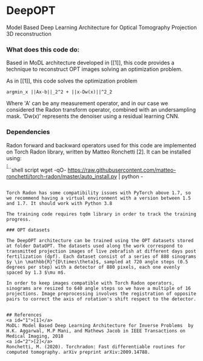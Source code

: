 # DeepOPT
Model Based Deep Learning Architecture for Optical Tomography Projection 3D reconstruction

### What does this code do:

Based in MoDL architecture developed in [[1]], this code provides a technique to reconstruct OPT images solving an optimization problem.

As in [[1]], this code solves the optimization problem 

    argmin_x ||Ax-b||_2^2 + ||x-Dw(x)||^2_2

Where 'A' can be any measurement operator, and in our case we considered the Radon transform operator, combined with an undersampling mask. 'Dw(x)' represents the denoiser using a residual learning CNN.

### Dependencies

Radon forward and backward operators used for this code are implemented on Torch Radon library, written by Matteo Ronchetti [2]. It can be installed using:

́́́́```shell script
wget -qO- https://raw.githubusercontent.com/matteo-ronchetti/torch-radon/master/auto_install.py  | python -
```

Torch Radon has some compatibility issues with PyTorch above 1.7, so we recommend having a virtual environment with a version between 1.5 and 1.7. It should work with Python 3.8

The training code requires tqdm library in order to track the training progress. 

### OPT datasets

The DeepOPT architecture can be trained using the OPT datasets stored at folder DataOPT. The datasets used along the work correspond to transmitted projection images of live zebrafish at different days post fertilization (dpf). Each dataset consist of a series of 888 sinograms $y \in \mathbb{R}^{D\times\theta}$, sampled at 720 angle steps (0.5 degrees per step) with a detector of 880 pixels, each one evenly spaced by 1.3 $\mu m$.

In order to keep images compatible with Torch Radon operators, sinograms are resized to 640 angle steps so we have a multiple of 16 projections. Image preprocessing involves the registration of opposite pairs to correct the axis of rotation's shift respect to the detector. 


## References
<a id="1">[1]</a>
MoDL: Model Based Deep Learning Architecture for Inverse Problems  by H.K. Aggarwal, M.P Mani, and Mathews Jacob in IEEE Transactions on Medical Imaging, 2018 
<a id="2">[2]</a>
Ronchetti, M. (2020). Torchradon: Fast differentiable routines for computed tomography. arXiv preprint arXiv:2009.14788.